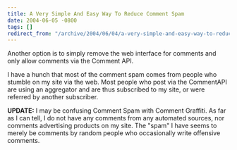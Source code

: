 ```yaml
---
title: A Very Simple And Easy Way To Reduce Comment Spam
date: 2004-06-05 -0800
tags: []
redirect_from: "/archive/2004/06/04/a-very-simple-and-easy-way-to-reduce-comment-spam.aspx/"
---
```


Another option is to simply remove the web interface for comments and
only allow comments via the Comment API.

I have a hunch that most of the comment spam comes from people who
stumble on my site via the web. Most people who post via the CommentAPI
are using an aggregator and are thus subscribed to my site, or were
referred by another subscriber.

**UPDATE:** I may be confusing Comment Spam with Comment Graffiti. As
far as I can tell, I do not have any comments from any automated
sources, nor comments advertising products on my site. The "spam" I have
seems to merely be comments by random people who occasionally write
offensive comments.

